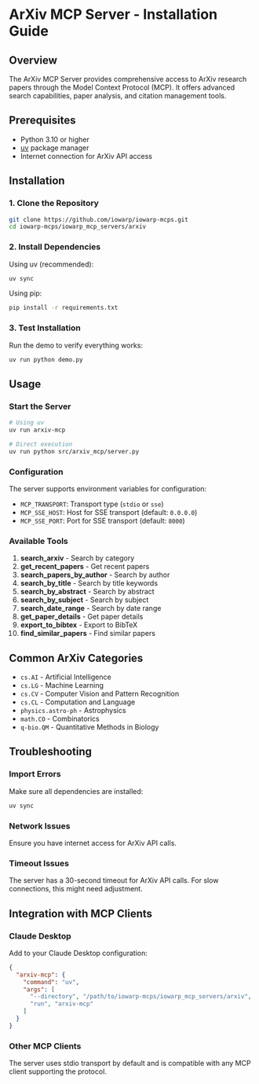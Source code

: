 # ArXiv MCP Server - Installation Guide

## Overview

The ArXiv MCP Server provides comprehensive access to ArXiv research papers through the Model Context Protocol (MCP). It offers advanced search capabilities, paper analysis, and citation management tools.

## Prerequisites

- Python 3.10 or higher
- [uv](https://docs.astral.sh/uv/) package manager
- Internet connection for ArXiv API access

## Installation

### 1. Clone the Repository

```bash
git clone https://github.com/iowarp/iowarp-mcps.git
cd iowarp-mcps/iowarp_mcp_servers/arxiv
```

### 2. Install Dependencies

Using uv (recommended):
```bash
uv sync
```

Using pip:
```bash
pip install -r requirements.txt
```

### 3. Test Installation

Run the demo to verify everything works:
```bash
uv run python demo.py
```

## Usage

### Start the Server

```bash
# Using uv
uv run arxiv-mcp

# Direct execution
uv run python src/arxiv_mcp/server.py
```

### Configuration

The server supports environment variables for configuration:

- `MCP_TRANSPORT`: Transport type (`stdio` or `sse`)
- `MCP_SSE_HOST`: Host for SSE transport (default: `0.0.0.0`)
- `MCP_SSE_PORT`: Port for SSE transport (default: `8000`)

### Available Tools

1. **search_arxiv** - Search by category
2. **get_recent_papers** - Get recent papers
3. **search_papers_by_author** - Search by author
4. **search_by_title** - Search by title keywords
5. **search_by_abstract** - Search by abstract
6. **search_by_subject** - Search by subject
7. **search_date_range** - Search by date range
8. **get_paper_details** - Get paper details
9. **export_to_bibtex** - Export to BibTeX
10. **find_similar_papers** - Find similar papers

## Common ArXiv Categories

- `cs.AI` - Artificial Intelligence
- `cs.LG` - Machine Learning
- `cs.CV` - Computer Vision and Pattern Recognition
- `cs.CL` - Computation and Language
- `physics.astro-ph` - Astrophysics
- `math.CO` - Combinatorics
- `q-bio.QM` - Quantitative Methods in Biology

## Troubleshooting

### Import Errors
Make sure all dependencies are installed:
```bash
uv sync
```

### Network Issues
Ensure you have internet access for ArXiv API calls.

### Timeout Issues
The server has a 30-second timeout for ArXiv API calls. For slow connections, this might need adjustment.

## Integration with MCP Clients

### Claude Desktop
Add to your Claude Desktop configuration:
```json
{
  "arxiv-mcp": {
    "command": "uv",
    "args": [
      "--directory", "/path/to/iowarp-mcps/iowarp_mcp_servers/arxiv",
      "run", "arxiv-mcp"
    ]
  }
}
```

### Other MCP Clients
The server uses stdio transport by default and is compatible with any MCP client supporting the protocol.